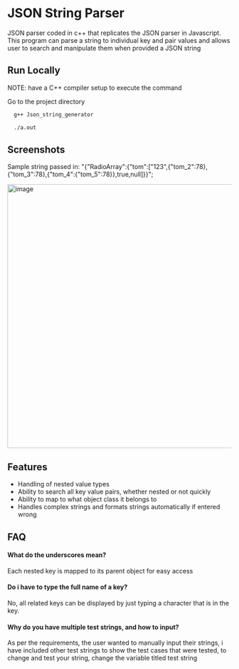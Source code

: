 
# JSON String Parser

JSON parser coded in c++ that replicates the JSON parser in Javascript. This program can parse a string to individual key and pair values and allows user to search and manipulate them when provided a JSON string 


## Run Locally

NOTE: have a C++ compiler setup to execute the command

Go to the project directory

```bash
  g++ Json_string_generator
```

```bash
  ./a.out
```



## Screenshots

Sample string passed in: "{\"RadioArray\":{\"tom\":[\"123\",{\"tom_2\":78},{\"tom_3\":78},{\"tom_4\":{\"tom_5\":78}},true,null]}}";

<img width="592" alt="image" src="https://github.com/aarjun2/JSON_string_parser/assets/136024177/49edb19d-ac8f-4069-83f3-53fb11ba978b">



## Features

- Handling of nested value types
- Ability to search all key value pairs, whether nested or not quickly
- Ability to map to what object class it belongs to
- Handles complex strings and formats strings automatically if entered wrong



## FAQ

#### What do the underscores mean?

Each nested key is mapped to its parent object for easy access

#### Do i have to type the full name of a key?

No, all related keys can be displayed by just typing a character that is in the key.

#### Why do you have multiple test strings, and how to input?

As per the requirements, the user wanted to manually input their strings, i have included other 
test strings to show the test cases that were tested, to change and test your string, change the variable
titled test string
  

